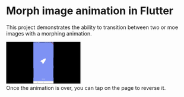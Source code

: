 # Morph image animation in Flutter

This project demonstrates the ability to transition between two or moe images with a morphing animation.
<div>
<img src="https://github.com/praharshbhatt/flutter_morph_image_animation/blob/main/Demo-1.gif?raw=true" alt="Morph image animation in Flutter" width="200">
</div>
Once the animation is over, you can tap on the page to reverse it.